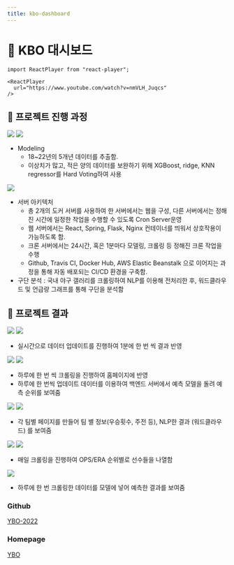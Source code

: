 ```yaml
---
title: kbo-dashboard
---
```


# 🧢 KBO 대시보드

```mdx-code-block
import ReactPlayer from "react-player";

<ReactPlayer
  url="https://www.youtube.com/watch?v=nmVLH_Juqcs"
/>
```

## 🧢 프로젝트 진행 과정

![](./assets/kbo-dashboard/1.jpeg)
![](./assets/kbo-dashboard/2.jpeg)

- Modeling
  - 18~22년의 5개년 데이터를 추출함.
  - 이상치가 많고, 적은 양의 데이터를 보완하기 위해 XGBoost, ridge, KNN regressor를 Hard Voting하여 사용

![](./assets/kbo-dashboard/3.jpeg)

- 서버 아키텍처
  - 총 2개의 도커 서버를 사용하여 한 서버에서는 웹을 구성, 다른 서버에서는 정해진 시간에 일정한 작업을 수행할 수 있도록 Cron Server운영
  - 웹 서버에서는 React, Spring, Flask, Nginx 컨테이너를 띄워서 상호작용이 가능하도록 함.
  - 크론 서버에서는 24시간, 혹은 1분마다 모델링, 크롤링 등 정해진 크론 작업을 수행
  - Github, Travis CI, Docker Hub, AWS Elastic Beanstalk 으로 이어지는 과정을 통해 자동 배포되는 CI/CD 환경을 구축함.
- 구단 분석 : 국내 야구 갤러리를 크롤링하여 NLP를 이용해 전처리한 후, 워드클라우드 및 언급량 그래프를 통해 구단을 분석함

## 🧢 프로젝트 결과

![](./assets/kbo-dashboard/4.png)
![](./assets/kbo-dashboard/5.png)

- 실시간으로 데이터 업데이트를 진행하여 1분에 한 번 씩 결과 반영

![](./assets/kbo-dashboard/6.png)
![](./assets/kbo-dashboard/7.png)

- 하루에 한 번 씩 크롤링을 진행하여 홈페이지에 반영
- 하루에 한 번씩 업데이트 데이터를 이용하여 백엔드 서버에서 예측 모델을 돌려 예측 순위를 보여줌

![](./assets/kbo-dashboard/8.png)
![](./assets/kbo-dashboard/9.png)

- 각 팀별 페이지를 만들어 팀 별 정보(우승횟수, 주전 등), NLP한 결과 (워드클라우드) 를 보여줌

![](./assets/kbo-dashboard/10.png)
![](./assets/kbo-dashboard/11.png)

- 매일 크롤링을 진행하여 OPS/ERA 순위별로 선수들을 나열함

![](./assets/kbo-dashboard/12.png)

- 하루에 한 번 크롤링한 데이터를 모델에 넣어 예측한 결과를 보여줌

### Github

[YBO-2022](https://github.com/YBO-2022)

### Homepage

[YBO](http://ybophase1-env.eba-xrkwqpmp.ap-northeast-2.elasticbeanstalk.com/)
